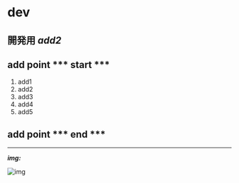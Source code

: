 # dev
開発用
*add2*
--------------------------
## add point *** start ***

1. add1
2. add2
3. add3
4. add4
5. add5

## add point *** end ***
------------------------

***img:***

![img](http://hivirile.com/image/nobu.jpg)